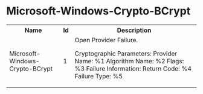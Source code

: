 # Microsoft-Windows-Crypto-BCrypt

<table>
<colgroup><col/><col/><col/></colgroup>
<tr><th>Name</th><th>Id</th><th>Description</th></tr>
<tr><td>Microsoft-Windows-Crypto-BCrypt</td><td>1</td><td>Open Provider Failure. 

 Cryptographic Parameters:
 	Provider Name:	%1
 	Algorithm Name:	%2
 	Flags:	%3
 Failure Information:
 	Return Code:	%4
 	Failure Type:	%5</td></tr>
</table>
